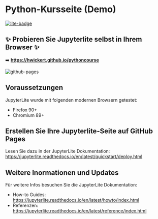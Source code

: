# Python-Kursseite (Demo)

[![lite-badge](https://jupyterlite.rtfd.io/en/latest/_static/badge.svg)](https://jupyterlite.github.io/demo)


## ✨ Probieren Sie Jupyterlite selbst in Ihrem Browser ✨

➡️ **https://hwickert.github.io/pythoncourse**

![github-pages](https://user-images.githubusercontent.com/591645/120649478-18258400-c47d-11eb-80e5-185e52ff2702.gif)

## Voraussetzungen

JupyterLite wurde mit folgenden modernen Browsern getestet:

- Firefox 90+
- Chromium 89+

## Erstellen Sie Ihre Jupyterlite-Seite auf GitHub Pages

Lesen Sie dazu in der JupyterLite Dokumentation: https://jupyterlite.readthedocs.io/en/latest/quickstart/deploy.html

## Weitere Inormationen und Updates

Für weitere Infos besuchen Sie die JupyterLite Dokumentation:

- How-to Guides: https://jupyterlite.readthedocs.io/en/latest/howto/index.html
- Referenzen: https://jupyterlite.readthedocs.io/en/latest/reference/index.html
